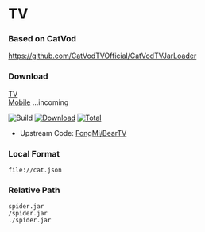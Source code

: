 # TV

### Based on CatVod  
https://github.com/CatVodTVOfficial/CatVodTVJarLoader

### Download
[TV](https://github.com/FongMi/TV/blob/main/release/leanback.apk?raw=true "leanback.apk")  
[Mobile](https://github.com/FongMi/TV/ "mobile.apk")  ...incoming

![Build](https://shields.io/github/workflow/status/xczxcx2255/BearTV/Test%20Build?event=push&logo=github&label=Build)
[![Download](https://img.shields.io/github/v/release/xczxcx2255/BearTV?color=orange&logoColor=orange&label=Download&logo=DocuSign)](https://github.com/xczxcx2255/BearTV/releases) 
[![Total](https://shields.io/github/downloads/xczxcx2255/BearTV/total?logo=Bookmeter&label=Counts&logoColor=yellow&color=yellow)](https://github.com/xczxcx2255/BearTV/releases)

+ Upstream Code: [FongMi/BearTV](https://github.com/FongMi/BearTV)

### Local Format
    file://cat.json

### Relative Path
    spider.jar
    /spider.jar
    ./spider.jar
